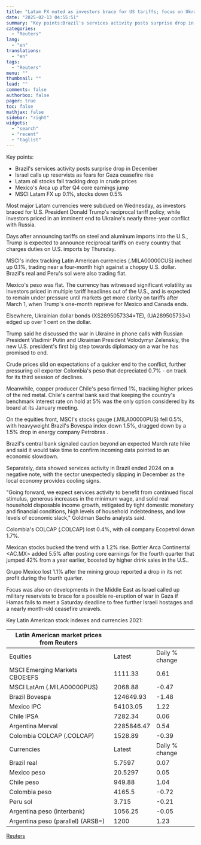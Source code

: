 ```yaml
---
title: "Latam FX muted as investors brace for US tariffs; focus on Ukraine peace talks"
date: "2025-02-13 04:55:51"
summary: "Key points:Brazil's services activity posts surprise drop in DecemberIsrael calls up reservists as fears for Gaza ceasefire riseLatam oil stocks fall tracking drop in crude pricesMexico's Arca up after Q4 core earnings jumpMSCI Latam FX up 0.1%, stocks down 0.5% Most major Latam currencies were subdued on Wednesday, as investors..."
categories:
  - "Reuters"
lang:
  - "en"
translations:
  - "en"
tags:
  - "Reuters"
menu: ""
thumbnail: ""
lead: ""
comments: false
authorbox: false
pager: true
toc: false
mathjax: false
sidebar: "right"
widgets:
  - "search"
  - "recent"
  - "taglist"
---
```


Key points:

* Brazil's services activity posts surprise drop in December
* Israel calls up reservists as fears for Gaza ceasefire rise
* Latam oil stocks fall tracking drop in crude prices
* Mexico's Arca up after Q4 core earnings jump
* MSCI Latam FX up 0.1%, stocks down 0.5%

Most major Latam currencies were subdued on Wednesday, as investors braced for U.S. President Donald Trump's reciprocal tariff policy, while investors priced in an imminent end to Ukraine's nearly three-year conflict with Russia.

Days after announcing tariffs on steel and aluminum imports into the U.S., Trump is expected to announce reciprocal tariffs on every country that charges duties on U.S. imports by Thursday.

MSCI's index tracking Latin American currencies (.MILA00000CUS) inched up 0.1%, trading near a four-month high against a choppy U.S. dollar. Brazil's real and Peru's sol were also trading flat.

Mexico's peso was flat. The currency has witnessed significant volatility as investors priced in multiple tariff headlines out of the U.S., and is expected to remain under pressure until markets get more clarity on tariffs after March 1, when Trump's one-month reprieve for Mexico and Canada ends.

Elsewhere, Ukrainian dollar bonds (XS2895057334=TE), (UA289505733=) edged up over 1 cent on the dollar.

Trump said he discussed the war in Ukraine in phone calls with Russian President Vladimir Putin and Ukrainian President Volodymyr Zelenskiy, the new U.S. president's first big step towards diplomacy on a war he has promised to end.

Crude prices slid on expectations of a quicker end to the conflict, further pressuring oil exporter Colombia's peso that depreciated 0.7% - on track for its third session of declines.

Meanwhile, copper producer Chile's peso firmed 1%, tracking higher prices of the red metal. Chile's central bank said that keeping the country's benchmark interest rate on hold at 5% was the only option considered by its board at its January meeting.

On the equities front, MSCI's stocks gauge (.MILA00000PUS) fell 0.5%, with heavyweight Brazil's Bovespa index down 1.5%, dragged down by a 1.5% drop in energy company Petrobras .

Brazil's central bank signaled caution beyond an expected March rate hike and said it would take time to confirm incoming data pointed to an economic slowdown.

Separately, data showed services activity in Brazil ended 2024 on a negative note, with the sector unexpectedly slipping in December as the local economy provides cooling signs.

"Going forward, we expect services activity to benefit from continued fiscal stimulus, generous increases in the minimum wage, and solid real household disposable income growth, mitigated by tight domestic monetary and financial conditions, high levels of household indebtedness, and low levels of economic slack," Goldman Sachs analysts said.

Colombia's COLCAP (.COLCAP) lost 0.4%, with oil company Ecopetrol down 1.7%.

Mexican stocks bucked the trend with a 1.2% rise. Bottler Arca Continental <AC.MX> added 5.5% after posting core earnings for the fourth quarter that jumped 42% from a year earlier, boosted by higher drink sales in the U.S..

Grupo Mexico lost 1.1% after the mining group reported a drop in its net profit during the fourth quarter.

Focus was also on developments in the Middle East as Israel called up military reservists to brace for a possible re-eruption of war in Gaza if Hamas fails to meet a Saturday deadline to free further Israeli hostages and a nearly month-old ceasefire unravels.

Key Latin American stock indexes and currencies 2021:

| Latin American market prices from Reuters | |  |
| --- | --- | --- |
| Equities | Latest | Daily % change |
| MSCI Emerging Markets CBOE:EFS | 1111.33 | 0.61 |
| MSCI LatAm (.MILA00000PUS) | 2068.88 | -0.47 |
| Brazil Bovespa | 124649.93 | -1.48 |
| Mexico IPC | 54103.05 | 1.22 |
| Chile IPSA | 7282.34 | 0.06 |
| Argentina Merval | 2285846.47 | 0.54 |
| Colombia COLCAP (.COLCAP) | 1528.89 | -0.39 |
| Currencies | Latest | Daily % change |
| Brazil real | 5.7597 | 0.07 |
| Mexico peso | 20.5297 | 0.05 |
| Chile peso | 949.88 | 1.04 |
| Colombia peso | 4165.5 | -0.72 |
| Peru sol | 3.715 | -0.21 |
| Argentina peso (interbank) | 1056.25 | -0.05 |
| Argentina peso (parallel) (ARSB=) | 1200 | 1.23 |

[Reuters](https://www.tradingview.com/news/reuters.com,2025:newsml_L6N3P30OC:0-latam-fx-muted-as-investors-brace-for-us-tariffs-focus-on-ukraine-peace-talks/)
